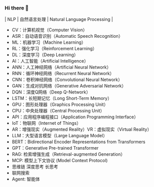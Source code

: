 ### Hi there 👋

| NLP | 自然语言处理 | Natural Language Processing |
 - CV：计算机视觉（Computer Vision）
 - ASR：自动语音识别（Automatic Speech Recognition）
 - ML：机器学习（Machine Learning）
 - RL：强化学习（Reinforcement Learning）
 - DL：深度学习（Deep Learning）
 - AI：人工智能（Artificial Intelligence）
 - ANN：人工神经网络（Artificial Neural Network）
 - RNN：循环神经网络（Recurrent Neural Network）
 - CNN：卷积神经网络（Convolutional Neural Network）
 - GAN：生成对抗网络（Generative Adversarial Network）
 - DQN：深度Q网络（Deep Q-Network）
 - LSTM：长短期记忆（Long Short-Term Memory）
 - GPU：图形处理器（Graphics Processing Unit）
 - CPU：中央处理器（Central Processing Unit）
 - API：应用程序编程接口（Application Programming Interface）
 - IoT：物联网（Internet of Things）
 - AR：增强现实（Augmented Reality）VR：虚拟现实（Virtual Reality）
 - LLM：大型语言模型（Large Language Model）
 - BERT：Bidirectional Encoder Representations from Transformers
 - GPT：Generative Pre-trained Transformer
 - RAG: 检索增强生成（Retrieval-augmented Generation）
 - MCP: 模型上下文协议 (Model Context Protocol)
 - 思维链 深度思考 长思考
 - 联网搜索
 - Agent: 智能体

<!--
**wwkiyyx/wwkiyyx** is a ✨ _special_ ✨ repository because its `README.md` (this file) appears on your GitHub profile.

Here are some ideas to get you started:

- 🔭 I’m currently working on ...
- 🌱 I’m currently learning ...
- 👯 I’m looking to collaborate on ...
- 🤔 I’m looking for help with ...
- 💬 Ask me about ...
- 📫 How to reach me: ...
- 😄 Pronouns: ...
- ⚡ Fun fact: ...
-->
